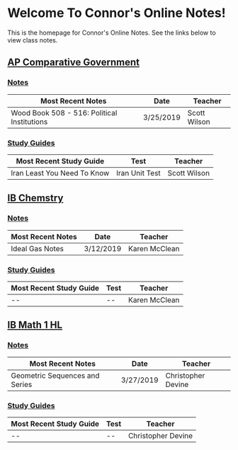 # Welcome To Connor's Online Notes!
This is the homepage for  Connor's Online Notes. See the links below to view class notes.

## [AP Comparative Government](articles/ap-comp-gov/index.html)
### [Notes](articles/ap-comp-gov/index.html#notes)

| Most Recent Notes | Date | Teacher |
|--|--|--|
| Wood Book 508 - 516: Political Institutions | 3/25/2019 | Scott Wilson |

### [Study Guides](articles/ap-comp-gov/index.html#study-guides)
| Most Recent Study Guide | Test | Teacher |
|--|--|--|
| Iran Least You Need To Know | Iran Unit Test | Scott Wilson |

## [IB Chemstry](articles/ib-chemistry/index.html)
### [Notes](articles/ib-chemistry/index.html#notes)
| Most Recent Notes | Date | Teacher |
|--|--|--|
| Ideal Gas Notes | 3/12/2019 | Karen McClean |

### [Study Guides](articles/ib-chemistry/index.html#study-guides)
| Most Recent Study Guide | Test | Teacher |
|--|--|--|
| -- | -- | Karen McClean |

## [IB Math 1 HL](articles/ib-math-hl-1/index.html)
### [Notes](articles/ib-math-hl-1/index.html#notes)
| Most Recent Notes | Date | Teacher |
|--|--|--|
| Geometric Sequences and Series | 3/27/2019 | Christopher Devine |

### [Study Guides](articles/ib-math-hl-1/index.html#study-guides)
| Most Recent Study Guide | Test | Teacher |
|--|--|--|
| -- | -- | Christopher Devine |
<!--stackedit_data:
eyJoaXN0b3J5IjpbNzQyMzU5MTY2LDg3NzY5ODMzOCwxMDI3Mj
czODI5LDcyNjM1NTYwMCwtOTcyMTg4ODQ1LDY3NTY2OTcwNSwt
NTA5Mzg5NzI3LDgyMjUzNjM4NSwyNDY1Njc4NTEsMjA1NjA5NT
c5MCwtMjAwMjIzODY0OF19
-->
